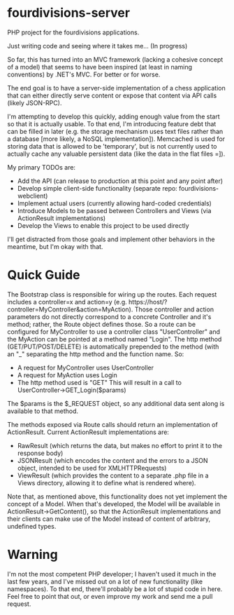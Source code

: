 # fourdivisions-server
PHP project for the fourdivisions applications.

Just writing code and seeing where it takes me...
(In progress)

So far, this has turned into an MVC framework (lacking a cohesive concept of a model) that seems to have been inspired (at least in naming conventions) by .NET's MVC. For better or for worse.

The end goal is to have a server-side implementation of a chess application that can either directly serve content or expose that content via API calls (likely JSON-RPC).

I'm attempting to develop this quickly, adding enough value from the start so that it is actually usable. To that end, I'm introducing feature debt that can be filled in later (e.g. the storage mechanism uses text files rather than a database [more likely, a NoSQL implementation]). Memcached is used for storing data that is allowed to be 'temporary', but is not currently used to actually cache any valuable persistent data (like the data in the flat files =]).

My primary TODOs are:
* Add the API (can release to production at this point and any point after)
* Develop simple client-side functionality (separate repo: fourdivisions-webclient)
* Implement actual users (currently allowing hard-coded credentials)
* Introduce Models to be passed between Controllers and Views (via ActionResult implementations)
* Develop the Views to enable this project to be used directly

I'll get distracted from those goals and implement other behaviors in the meantime, but I'm okay with that.

# Quick Guide
The Bootstrap class is responsible for wiring up the routes. Each request includes a controller=x and action=y (e.g. https://host/?controller=MyController&action=MyAction). Those controller and action parameters do not directly correspond to a concrete Controller and it's method; rather, the Route object defines those. So a route can be configured for MyController to use a controller class "UserController" and the MyAction can be pointed at a method named "Login". The http method (GET/PUT/POST/DELETE) is automatically prepended to the method (with an "_" separating the http method and the function name. So:
* A request for MyController uses UserController
* A request for MyAction uses Login
* The http method used is "GET"
This will result in a call to UserController->GET_Login($params)

The $params is the $_REQUEST object, so any additional data sent along is available to that method.

The methods exposed via Route calls should return an implementation of ActionResult. Current ActionResult implementations are:
* RawResult (which returns the data, but makes no effort to print it to the response body)
* JSONResult (which encodes the content and the errors to a JSON object, intended to be used for XMLHTTPRequests)
* ViewResult (which provides the content to a separate .php file in a Views directory, allowing it to define what is rendered where).

Note that, as mentioned above, this functionality does not yet implement the concept of a Model. When that's developed, the Model will be available in ActionResult->GetContent(), so that the ActionResult implementations and their clients can make use of the Model instead of content of arbitrary, undefined types.

# Warning
I'm not the most competent PHP developer; I haven't used it much in the last few years, and I've missed out on a lot of new functionality (like namespaces). To that end, there'll probably be a lot of stupid code in here. Feel free to point that out, or even improve my work and send me a pull request.
